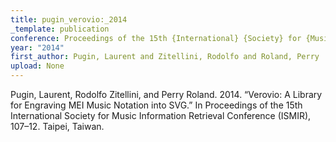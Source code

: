 ```yaml
---
title: pugin_verovio:_2014
_template: publication
conference: Proceedings of the 15th {International} {Society} for {Music} {Information} {Retrieval} {Conference} ({ISMIR})
year: "2014"
first_author: Pugin, Laurent and Zitellini, Rodolfo and Roland, Perry
upload: None
---
```

Pugin, Laurent, Rodolfo Zitellini, and Perry Roland. 2014. “Verovio: A Library for Engraving MEI Music Notation into SVG.” In Proceedings of the 15th International Society for Music Information Retrieval Conference (ISMIR), 107–12. Taipei, Taiwan.